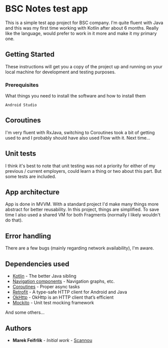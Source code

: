 # BSC Notes test app

This is a simple test app project for BSC company. I'm quite fluent with Java and this was my first time working with Kotlin after about 6 months. 
Really like the language, would prefer to work in it more and make it my primary one.

## Getting Started

These instructions will get you a copy of the project up and running on your local machine for development and testing purposes.

### Prerequisites

What things you need to install the software and how to install them

```
Android Studio
```

## Coroutines

I'm very fluent with RxJava, switching to Coroutines took a bit of getting used to and I probably should have also used Flow with it. Next time...

## Unit tests

I think it's best to note that unit testing was not a priority for either of my previous / current employers, could learn a thing or two about this part. But some tests are included.

## App architecture

App is done in MVVM. With a standard project I'd make many things more abstract for better reusability. In this project, things are simplified. To save time I also used a shared VM for both Fragments (normally I likely wouldn't do that).

## Error handling

There are a few bugs (mainly regarding network availability), I'm aware.

## Dependencies used

* [Kotlin](https://kotlinlang.org/) - The better Java sibling
* [Navigation components](https://developer.android.com/guide/navigation) - Navigation graphs, etc.
* [Coroutines](https://github.com/Kotlin/kotlinx.coroutines) - Proper async tasks
* [Retrofit](https://square.github.io/retrofit/) - A type-safe HTTP client for Android and Java
* [OkHttp](https://square.github.io/okhttp/) - OkHttp is an HTTP client that’s efficient
* [Mockito](https://site.mockito.org/) - Unit test mocking framework

And some others...

## Authors

* **Marek Feifrlik** - *Initial work* - [Scannou](https://github.com/Scannou)
